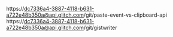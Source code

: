 https://dc7336a4-3887-4118-b631-a722e48b350a@api.glitch.com/git/paste-event-vs-clipboard-api
https://dc7336a4-3887-4118-b631-a722e48b350a@api.glitch.com/git/gistwriter
